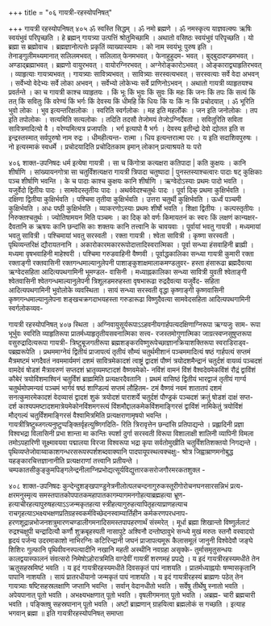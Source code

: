 +++
title = "०६ गायत्री-रहस्योपनिषत्"

+++
गायत्री रहस्योपनिषत् 
४०५ 
ॐ स्वस्ति सिद्धम् । ॐ नमो ब्रह्मणे । ॐ नमस्कृत्य याज्ञवल्क्यः ऋषिः स्वयंभुवं परिपृच्छति । हे ब्रह्मन् गायत्र्या उत्पत्तिं श्रोतुमिच्छामि । अथातो वसिष्ठः स्वयंभुवं परिपृच्छति । यो ब्रह्मा स ब्रह्मोवाच । ब्रह्मज्ञानोत्पत्तेः प्रकृतिं व्याख्यास्यामः । को नाम स्वयंभूः पुरुष इति । तेनाङ्गुलीमथ्यमानात् सलिलमभवत् । सलिलात् फेनमभवत् । फेनाहुहुदम- भवत् । बुद्बुदादण्डमभवत् । अण्डाद्ब्रह्माभवत् । ब्रह्मणो वायुरभवत् । वायोरग्निरभवत् । अग्नेरोङ्कारोऽभवत् । ओङ्काराद्व्याहृतिरभवत् । व्याहृत्याः गायत्र्यभवत् । गायत्र्याः सावित्र्यभवत् । सावित्र्याः सरस्वत्यभवत् । सरस्वत्याः सर्वे वेदा अभवन् । सर्वेभ्यो वेदेभ्यः सर्वे लोका अभवन् । सर्वेभ्यो लोकेभ्यः सर्वे प्राणिनोऽभवन् । 
अथातो गायत्री व्याहृतयश्च प्रवर्तन्ते । का च गायत्री काश्च व्याहृतयः । किं भूः किं भुवः किं सुवः किं महः किं जनः किं तपः किं सत्यं किं तत् किं सवितुः किं वरेण्यं किं भर्गः किं देवस्य किं धीमहि किं धियः किं यः किं नः किं प्रचोदयात् । ॐ भूरिति भुवो लोकः । भुव इत्यन्तरिक्षलोकः । स्वरिति स्वर्गलोकः । मह इति महर्लोकः । जन इति जनोलोकः । तप इति तपोलोकः । सत्यमिति सत्यलोकः । तदिति तदसौ तेजोमयं तेजोऽग्निर्देवता । सवितुरिति सविता सावित्रमादित्यो वै । वरेण्यमित्यत्र प्रजापतिः । भर्ग इत्यापो वै भर्गः । देवस्य इतीन्द्रो देवो द्योतत इति स इन्द्रस्तस्मात् सर्वपुरुषो नाम रुद्रः । धीमहीत्यन्त- रात्मा । धिय इत्यन्तरात्मा परः । य इति सदाशिवपुरुषः । नो इत्यस्माकं स्वधर्मे । प्रचोदयादिति प्रचोदितकाम इमान् लोकान् प्रत्याश्रयते यः परो 
 
४०६ 
शाक्त-उपनिषदः 
धर्म इत्येषा गायत्री । सा च किंगोत्रा कत्यक्षरा कतिपादा | कति कुक्षयः । कानि शीर्षाणि । सांख्यायनगोत्रा सा चतुर्विंशत्यक्षरा गायत्री त्रिपादा चतुष्पादा | पुनस्तस्याश्चत्वारः पादाः षट् कुक्षिकाः पञ्च शीर्षाणि भवन्ति । के च पादाः काश्च कुक्षयः कानि शीर्षाणि । ऋग्वेदोऽस्याः प्रथमः पादो भवति । यजुर्वेदो द्वितीयः पादः । सामवेदस्तृतीयः पादः । अथर्ववेदश्चतुर्थः पादः । पूर्वा दिक् प्रथमा कुक्षिर्भवति । दक्षिणा द्वितीया कुक्षिर्भवति । पश्चिमा तृतीया कुक्षिर्भवति । उत्तरा चतुर्थी कुक्षिर्भवति । ऊर्ध्वं पञ्चमी कुक्षिर्भवति । अधः पष्ठी कुक्षिर्भवति । व्याकरणोऽस्याः प्रथमः शीर्षो भवति । शिक्षा द्वितीयः । कल्पस्तृतीयः । निरुक्तश्चतुर्थः । ज्योतिषामयन मिति पञ्चमः । का दिक् को वर्णः किमायतनं कः स्वरः किं लक्षणं कान्यक्षर- दैवतानि क ऋषयः कानि छन्दांसि काः शक्तयः कानि तत्त्वानि के चावयवाः । पूर्वायां भवतु गायत्री । मध्यमायां भवतु सावित्री । पश्चिमायां भवतु सरस्वती । रक्ता गायत्री । श्वेता सावित्री । कृष्णा सरस्वती । पृथिव्यन्तरिक्षं द्यौरायतनानि । अकारोकारमकाररूपोदात्तादिस्वरात्मिका । पूर्वा सन्ध्या हंसवाहिनी ब्राह्मी । मध्यमा वृषभवाहिनी माहेश्वरी । पश्चिमा गरुडवाहिनी वैष्णवी । पूर्वाद्धकालिका सन्ध्या गायत्री कुमारी रक्ता रक्ताङ्गी रक्तवासिनी रक्तगन्धमाल्यानुलेपनी पाशाङ्कुशाक्षमालाकमण्डलुवर- हस्ता हंसारूढा ब्रह्मदैवत्या ऋग्वेदसहिता आदित्यपथगामिनी भूमण्डल- वासिनी । मध्याह्नकालिका सन्ध्या सावित्री युवती श्वेताङ्गी श्वेतवासिनी श्वेतगन्धमाल्यानुलेपनी त्रिशूलडमरुहस्ता वृषभारूढा रुद्रदैवत्या यजुर्वेद- सहिता आदित्यपथगामिनी भुवोलोके व्यवस्थिता । सायं सन्ध्या सरस्वती वृद्धा कृष्णाङ्गी कृष्णवासिनी कृष्णगन्धमाल्यानुलेपना शङ्खचक्रगदाभयहस्ता गरुडारूढा विष्णुदैवत्या सामवेदसहिता आदित्यपथगामिनी स्वर्गलोकव्यव- 
 
गायत्री रहस्योपनिषत् 
४०७ 
स्थिता । अग्निवायुसूर्यरूपाऽऽहवनीयगार्हपत्यदक्षिणाग्निरूपा ऋग्यजुः साम- रूपा भूर्भुवः स्वरिति व्याहृतिरूपा प्रातर्मध्याहृतृतीयसवनात्मिका सत्त्व- रजस्तमोगुणात्मिका जाग्रत्स्वप्नसुषुप्तरूपा वसुरुद्रादित्यरूपा गायत्री- त्रिष्टुबूजगतीरूपा ब्रह्मशङ्करविष्णुरूपेच्छाज्ञानक्रियाशक्तिरूपा स्वराडिराड्व- पब्रह्मरूपेति । प्रथममाग्नेयं द्वितीयं प्राजापत्यं तृतीयं सौम्यं चतुर्थमीशानं पञ्चममादित्यं षष्ठं गार्हपत्यं सप्तमं मैत्रमष्टमं भगदैवतं नवममार्यमणं दशमं सावित्रमेकादशं त्वाष्ट्रं द्वादशं पौष्णं त्रयोदशमैन्द्रानं चतुर्दशं वायव्यं पञ्चदशं वामदेवं षोडशं मैत्रावरुणं सप्तदशं भ्रातृव्यमष्टादशं वैष्णवमेको- नविंशं वामनं विंशं वैश्वदेवमेकविंशं रौद्रं द्वाविंशं कौबेरं त्रयोविंशमाश्विनं चतुर्विंशं ब्राह्ममिति प्रत्यक्षरदैवतानि । प्रथमं वासिष्ठं द्वितीयं भारद्वाजं तृतीयं गार्ग्य चतुर्थमोपमन्यवं पञ्चमं भार्गवं षष्ठं शाण्डिल्यं सप्तमं लौहितम- टमं वैष्णवं नवमं शातातपं दशमं सनत्कुमारमेकादशं वेदव्यासं द्वादशं शुकं त्रयोदशं पाराशर्ये चतुर्दशं पौण्ड्रकं पञ्चदशं क्रतुं षोडशं दाक्षं सप्त- दर्श काश्यपमष्टादशमात्रेयमेकोनविंशमगस्त्यं विंशमौद्दालकमेकविंशमाङ्गिरसं द्वाविंशं नामिकेतुं त्रयोविंशं मौद्गल्यं चतुर्विंशमाङ्गिरसं वैश्वामित्रमिति प्रत्यक्षराणामृषयो भवन्ति । गायत्रीत्रिष्टुब्जगत्यनुष्टुप्पङ्क्तिर्वृहत्युष्णिगदिति- रिति त्रिरावृत्तेन छन्दांसि प्रतिपाद्यन्ते । प्रह्लादिनी प्रज्ञा विश्वभद्रा विलासिनी प्रभा शान्ता मा कान्तिः स्पर्शा दुर्गा सरस्वती विरूपा विशालाक्षी शालिनी व्यापिनी विमला तमोऽपहारिणी सूक्ष्मावयवा पद्मालया विरजा विश्वरूपा भद्रा कृपा सर्वतोमुखीति चतुर्विंशतिशक्तयो निगद्यन्ते । पृथिव्यप्तेजोवाय्वाकाशगन्धरसरूपस्पर्शशब्दवाक्यानि पादपायूपस्थत्वक्चक्षुः- श्रोत्र जिह्वाम्राणमनोबुद्ध यहङ्कारचित्तज्ञानानीति प्रत्यक्षराणां तत्त्वानि प्रतीयन्ते । चम्पकातसीकुङ्कुमपिङ्गलेन्द्रनीलाग्निप्रभोद्यत्सूर्यविद्युत्तारकसरोजगौरमरकतशुक्ल - 
 
४०८ 
शाक्त-उपनिषदः 
कुन्देन्दुशङ्खपाण्डुनेत्रनीलोत्पलचन्दनागुरुकस्तूरीगोरोचनघनसारसन्निभं प्रत्य- क्षरमनुस्मृत्य समस्तपातकोपपातकमहापातकागम्यागमनगोहत्याब्रह्महत्या भ्रूण- 
हत्याचीरहत्यापुरुषहत्याऽऽजन्मकृतहत्या स्त्रीहत्यागुरुहत्यापितृहत्याप्राणहत्याच 
राचगृहत्याऽभक्ष्यभक्षणप्रतिग्रहस्वकर्मविच्छेदनस्वाम्यार्तिहीन कर्मकरणपरधनाप- हरणशूद्रान्नभोजनशत्रुमारणचण्डालीगमनादिसमस्तपापहरणार्थं संस्मरेत् । 
मूर्धा ब्रह्मा शिखान्तो विष्णुर्ललाटं रुद्रश्चक्षुपी चन्द्रादित्यौ कर्णौ शुक्रबृहस्पती नासापुटे अश्विनौ दन्तोष्ठावुभे सन्ध्ये मुखं मरुतः स्तनौ वस्वादयो हृदयं पर्जन्य उदरमाकाशो नाभिरग्निः कटिरिन्द्रानी जघनं प्राजापत्यमूरू कैलासमूलं जानुनी विश्वेदेवौ जङ्घे शिशिरः गुल्फानि पृथिवीवनस्पत्यादीनि नखानि महती अस्थीनि नवग्रहा असृक्के- तुर्मासमृतुसन्धयः कालद्वयास्फालनं संवत्सरो निमेषोऽहोरात्रमिति वाग्देवीं गायत्रीं शरणमहं प्रपद्ये । 
य इदं गायत्रीरहस्यमधीते तेन ऋतुसहस्रमिष्टं भवति । य इदं गायत्रीरहस्यमधीते दिवसकृतं पापं नाशयति । प्रातर्मध्याह्नयोः षण्मासकृतानि पापानि नाशयति । सायं प्रातरधीयानो जन्मकृतं पापं नाशयति । य इदं गायत्रीरहस्यं ब्राह्मणः पठेत् तेन गायत्र्याः षष्टिसहस्रलक्षाणि जप्तानि भवन्ति । सर्वान् वेदानधीतो भवति । सर्वेषु तीर्थेषु स्नातो भवति । अपेयपानात् पूतो भवति । अभक्ष्यभक्षणात् पूतो भवति । वृषलीगमनात् पूतो भवति । अब्रह्म- चारी ब्रह्मचारी भवति । पङ्क्तिषु सहस्रपानान् पूतो भवति । अष्टों ब्राह्मणान् ग्राहयित्वा ब्रह्मलोकं स गच्छति । इत्याह भगवान् ब्रह्मा ॥ 
इति गायत्रीरहस्योपनिषत् समाप्ता 